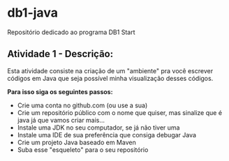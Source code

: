 # db1-java
Repositório dedicado ao programa DB1 Start

## Atividade 1 - Descrição:
Esta atividade consiste na criação de um "ambiente" pra você escrever códigos em Java que seja possível minha visualização desses códigos.

**Para isso siga os seguintes passos:**
- Crie uma conta no github.com (ou use a sua)
- Crie um repositório público com o nome que quiser, mas  sinalize que é java já que vamos criar mais...
- Instale uma JDK no seu computador, se já não tiver uma
- Instale uma IDE de sua preferência que consiga debugar Java
- Crie um projeto Java baseado em Maven
- Suba esse "esqueleto" para o seu repositório

